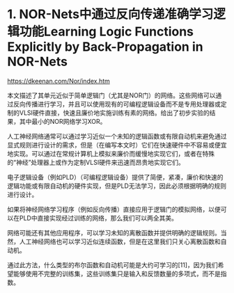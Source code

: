 # 1. NOR-Nets中通过反向传递准确学习逻辑功能Learning Logic Functions Explicitly by Back-Propagation in NOR-Nets


https://dkeenan.com/Nor/index.htm

本文描述了其单元近似于简单逻辑门（尤其是NOR门）的网络。这些网络可以通过反向传播进行学习，并且可以使用现有的可编程逻辑设备而不是专用处理器或定制的VLSI硬件直接，快速且廉价地实施训练有素的网络。给出了初步实验的结果，其中最小的NOR网络学习XOR。


人工神经网络通常可以通过学习近似一个未知的逻辑函数或有限自动机来避免通过显式规则进行设计的需求，但是（在编写本文时）它们在快速硬件中不容易或便宜地实现。可以通过在常规计算机上模拟来廉价而缓慢地实现它们，或者在特殊的“神经”处理器上或作为定制VLSI硬件来迅速而昂贵地实现它们。

电子逻辑设备（例如PLD）（可编程逻辑设备）提供了简便，紧凑，廉价和快速的逻辑功能或有限自动机的硬件实现，但是PLD无法学习，因此必须根据明确的规则进行设计。

如果将神经网络学习程序（例如反向传播）直接应用于逻辑门的模拟网络，以便可以在PLD中直接实现经过训练的网络，那么我们可以两全其美。

网络可能还有其他应用程序，可以学习未知的离散函数并提供明确的逻辑规则。当然，人工神经网络也可以学习近似连续函数，但是在这里我们只关心离散函数和自动机。

通过此方法，什么类型的布尔函数和自动机可能是大约可学习的[11]，因为我们希望能够使用不完整的训练集，这些训练集只是输入和反馈数量的多项式，而不是指数。











